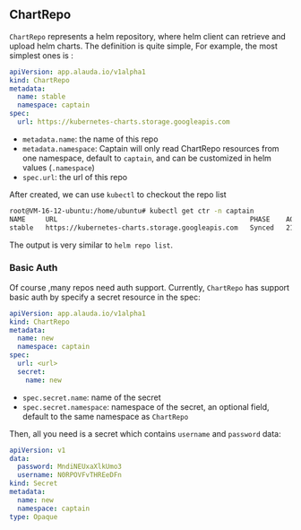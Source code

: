 ## ChartRepo

`ChartRepo` represents a helm repository, where helm client can retrieve and upload helm charts. 
The definition is quite simple, For example, the most simplest ones is :

```yaml
apiVersion: app.alauda.io/v1alpha1
kind: ChartRepo
metadata:
  name: stable
  namespace: captain
spec:
  url: https://kubernetes-charts.storage.googleapis.com
``` 

* `metadata.name`: the name of this repo
* `metadata.namespace`: Captain will only read ChartRepo resources from one namespace, 
   default to `captain`, and can be customized in helm values (`.namespace`)
* `spec.url`: the url of this repo

After created, we can use `kubectl` to checkout the repo list

```bash
root@VM-16-12-ubuntu:/home/ubuntu# kubectl get ctr -n captain
NAME     URL                                                PHASE    AGE
stable   https://kubernetes-charts.storage.googleapis.com   Synced   21m
```

The output is very similar to `helm repo list`.

### Basic Auth
Of course ,many repos need auth support. Currently, `ChartRepo` has support basic auth by specify 
a secret resource in the spec:

```yaml
apiVersion: app.alauda.io/v1alpha1
kind: ChartRepo
metadata:
  name: new
  namespace: captain
spec:
  url: <url>
  secret:
    name: new
``` 

* `spec.secret.name`: name of the secret
* `spec.secret.namespace`: namespace of the secret, an optional field, default to the same namespace as `ChartRepo`

Then, all you need is a secret which contains `username` and `password` data:

```yaml
apiVersion: v1
data:
  password: MndiNEUxaXlkUmo3
  username: N0RPOVFvTHREeDFn
kind: Secret
metadata:
  name: new
  namespace: captain
type: Opaque
```